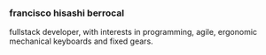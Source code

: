 ### francisco hisashi berrocal

fullstack developer, with interests in programming, agile, ergonomic mechanical keyboards and fixed gears.
